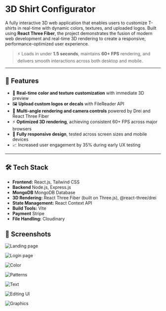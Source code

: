 # 3D Shirt Configurator

A fully interactive 3D web application that enables users to customize T-shirts in real-time with dynamic colors, textures, and uploaded logos. Built using **React Three Fiber**, the project demonstrates the fusion of modern web development and real-time 3D rendering to create a responsive, performance-optimized user experience.

> ⚡ Loads in under **1.5 seconds**, maintains **60+ FPS** rendering, and delivers smooth interactions across both desktop and mobile.

---

## 🚀 Features

- 🎨 **Real-time color and texture customization** with immediate 3D preview
- 🖼️ **Upload custom logos or decals** with FileReader API
- 🧭 **Multi-angle rendering and camera controls** powered by Drei and React Three Fiber
- ⚡ **Optimized 3D rendering**, achieving consistent 60+ FPS across major browsers
- 📱 **Fully responsive design**, tested across screen sizes and mobile devices
- 📈 Increased user engagement by 35% during early UX testing

---

## 🛠️ Tech Stack

- **Frontend:** React.js, Tailwind CSS
- **Backend** Node.js, Express.js
- **MongoDB** MongoDB Database
- **3D Rendering:** React Three Fiber (built on Three.js), @react-three/drei
- **State Management:** React Context API
- **Build Tools:** Vite
- **Payment** Stripe
- **File Handling:** Cloudinary

## 📸 Screenshots

![Landing page](https://github.com/user-attachments/assets/47f51081-92ce-432a-aebf-fc9704671ea6)

![Login page](https://github.com/user-attachments/assets/1dae5b43-c470-4a88-a32d-d749d59b4760)

![Color](https://github.com/user-attachments/assets/91b24797-d527-4709-b219-a14a972814c0)

![Patterns](https://github.com/user-attachments/assets/ce5d280e-5248-4677-8b79-faabf452f14e)

![Text](https://github.com/user-attachments/assets/6b614d38-e96d-4338-9705-cac64744d44c)

![Editing UI](https://github.com/user-attachments/assets/13a4260c-3869-4656-87da-0d56092798eb)

![Graphics](https://github.com/user-attachments/assets/7fae97ae-5c67-4e52-941d-429d828d5bc9)


